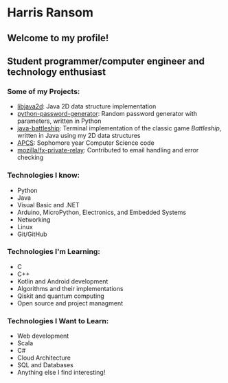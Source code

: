 # Harris Ransom
## Welcome to my profile!
## Student programmer/computer engineer and technology enthusiast

### Some of my Projects:
* [libjava2d](): Java 2D data structure implementation
* [python-password-generator](https://github.com/commanderHR1/python-password-generator): Random password generator with parameters, written in Python
* [java-battleship](https://github.com/commanderHR1/java-battleship): Terminal implementation of the classic game *Battleship*, written in Java using my 2D data structures
* [APCS](https://github.com/commanderHR1/APCS): Sophomore year Computer Science code
* [mozilla/fx-private-relay](https://github.com/mozilla/fx-private-relay): Contributed to email handling and error checking

### Technologies I know:
* Python
* Java
* Visual Basic and .NET
* Arduino, MicroPython, Electronics, and Embedded Systems
* Networking
* Linux
* Git/GitHub

### Technologies I'm Learning:
* C
* C++
* Kotlin and Android development
* Algorithms and their implementations
* Qiskit and quantum computing
* Open source and project managment

### Technologies I Want to Learn:
* Web development
* Scala
* C#
* Cloud Architecture
* SQL and Databases
* Anything else I find interesting!


